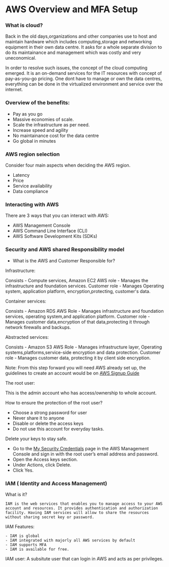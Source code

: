 # AWS Overview and MFA Setup

### What is cloud?

Back in the old days,organizations and other companies use to host and maintain hardware which includes computing,storage and networking equipment in their own data centre. It asks for a whole separate division to do its maintainance and management which was costly and very uneconomical.
    
   In order to resolve such issues, the concept of the cloud computing emerged. It is an on-demand services for the IT resources with concept of pay-as-you-go pricing. One dont have to manage or own the data centres, everything can be done in the virtualized environment and service over the internet.
   
 ### Overview of the benefits:
 
  - Pay as you go
  - Massive economies of scale.
  - Scale the infrastructure as per need.
  - Increase speed and agility
  - No maintainance cost for the data centre
  - Go global in minutes
  
  
  ### AWS region selection
  
  Consider four main aspects when deciding the AWS region. 
  
  - Latency
  - Price
  - Service availability
  - Data compliance
        
  ### Interacting with AWS
   
There are 3 ways that you can interact with AWS:

- AWS Management Console
- AWS Command Line Interface (CLI)
- AWS Software Development Kits (SDKs)

 ### Security and AWS shared Responsibility model
        
   - What is the AWS and Customer Responsible for?
        
   Infrastructure: 
   
   Consists - Compute services, Amazon EC2
   AWS role - Manages the infrastructure and foundation services.
   Customer role - Manages Operating system, application platform, encryption,protecting, customer's data.
      
   Container services:
   
   Consists - Amazon RDS
   AWS Role - Manages infrastructure and foundation services, operating system,and application platform. 
   Customer role - Manages customer data,encryption of that data,protecting it through network firewalls and backups.
                
        
   Abstracted services:
    
   Consists - Amazon S3
   AWS Role - Manages infrastructure layer, Operating systems,platforms,service-side encryption and data protection.
   Customer role - Manages customer data, protecting it by client side encryption.
    
    
 
          
 Note: From this step forward you will need AWS already set up, the guidelines to create an account would be on [AWS Signup Guide](https://docs.aws.amazon.com/accounts/latest/reference/manage-acct-creating.html)
 
 
 The root user:
  
  This is the admin account who has access/ownership to whole account.
  
 How to ensure the protection of the root user?
 
 - Choose a strong password for user
 - Never share it to anyone
 - Disable or delete the access keys
 - Do not use this account for everyday tasks.

Delete your keys to stay safe. 

- Go to the  [My Security Credentials](https://us-east-1.console.aws.amazon.com/iam/home#/security_credentials) page in the AWS Management Console and sign in with the root user’s email address and password.
- Open the Access keys section.
- Under Actions, click Delete.
- Click Yes.



### IAM  ( Identity and Access Management)


What is it?

    IAM is the web services that enables you to manage access to your AWS account and resources. It provides authentication and authorization facility. Having IAM services will allow to share the resources without sharing secret key or password.
    
IAM Features:

    - IAM is global 
    - IAM integrated with majorly all AWS services by default
    - IAM supports MFA
    - IAM is available for free.
    
IAM user: A subsitute user that can login in AWS and acts as per privileges.


   
    




  


    



  
          

